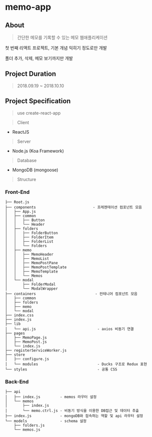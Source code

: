 # memo-app


## About

> 간단한 메모를 기록할 수 있는 메모 웹애플리케이션

  첫 번째 리액트 프로젝트, 기본 개념 익히기 정도로만 개발
  
  폴더 추가, 삭제, 메모 보기까지만 개발

## Project Duration

> 2018.09.19 ~ 2018.10.10

## Project Specification

> use create-react-app

> Client

* ReactJS

> Server

* Node.js (Koa Framework)

> Database

* MongoDB (mongoose)

> Structure

### Front-End
```
├── Root.js
├── components                          - 프레젠테이션 컴포넌트 모음
│   ├── App.js
│   ├── common
│   │   ├── Button
│   │   └── Header
│   ├── folders
│   │   ├── FolderButton
│   │   ├── FolderItem
│   │   ├── FolderList
│   │   └── Folders
│   ├── memo
│   │   ├── MemoHeader
│   │   ├── MemoList
│   │   ├── MemoPostPane
│   │   ├── MemoPostTemplate
│   │   ├── MemoTemplate
│   │   └── Memos
│   └── modal
│       ├── FolderModal
│       └── ModalWrapper
├── containers                           - 컨테니어 컴포넌트 모음
│   ├── common
│   ├── folders
│   ├── memo
│   └── modal
├── index.css
├── index.js
├── lib
│   └── api.js                            - axios 비동기 연결
├── pages
│   ├── MemoPage.js
│   ├── MemoPost.js
│   └── index.js
├── registerServiceWorker.js
├── store
│   ├── configure.js
│   └── modules                           - Ducks 구조로 Redux 표현
└── styles                                - 공통 CSS
```

### Back-End
```
├── api
│   ├── index.js         - memos 라우터 설정
│   └── memos
│       ├── index.js     
│       └── memo.ctrl.js - 비동기 방식을 이용한 DB접근 및 데이터 추출
├── index.js             - mongoDB와 접속하는 역할 및 api 라우터 설정
└── models               - schema 설정
    ├── folders.js       
    └── memos.js
```

